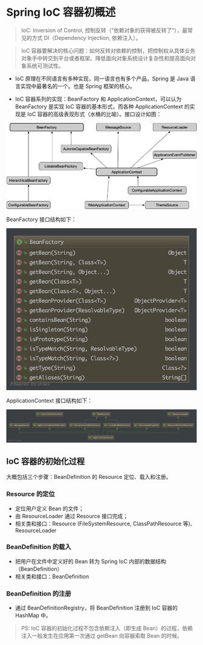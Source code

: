 #  Spring IoC 容器初概述

> IoC: Inversion of Control, 控制反转（”依赖对象的获得被反转了“），最常见的方式 DI（Dependency Injection, 依赖注入）。

>IoC 容器要解决的核心问题：如何反转对依赖的控制，把控制权从具体业务对象手中转交到平台或者框架。降低面向对象系统设计复杂性和提高面向对象系统可测试性。

- IoC 原理在不同语言有多种实现，同一语言也有多个产品，Spring 是 Java 语言实现中最著名的一个。也是 Spring 框架的核心。

- IoC 容器系列的实现：BeanFactory 和 ApplicationContext，可以认为 BeanFactory 是实现 IoC 容器的基本形式，而各种 ApplicationContext 的实现是 IoC 容器的高级表现形式（水桶的比喻）。接口设计如图：

![IoC](https://github.com/JiaoXR/Reading-Notes/blob/master/pics/Spring/IoC.png)

BeanFactory 接口结构如下：

![BeanFactory](https://github.com/JiaoXR/Reading-Notes/blob/master/pics/Spring/BeanFactory.png)

ApplicationContext 接口结构如下：

![ApplicationContext](https://github.com/JiaoXR/Reading-Notes/blob/master/pics/Spring/ApplicationContext.png)



##  IoC 容器的初始化过程

大概包括三个步骤：BeanDefinition 的 Resource 定位、载入和注册。

###  Resource 的定位

- 定位用户定义 Bean 的文件；
- 由 ResourceLoader 通过 Resource 接口完成；
- 相关类和接口：Resource (FileSystemResource, ClassPathResource 等)、ResourceLoader

###  BeanDefinition 的载入

- 把用户在文件中定义好的 Bean 转为 Spring IoC 内部的数据结构（BeanDefinition）
- 相关类和接口：BeanDefinition

###  BeanDefinition 的注册

- 通过 BeanDefinitionRegistry，将 BeanDefinition 注册到 IoC 容器的 HashMap 中。



> PS: IoC 容器的初始化过程不包含依赖注入（即生成 Bean）的过程，依赖注入一般发生在应用第一次通过 getBean 向容器索取 Bean 的时候。

